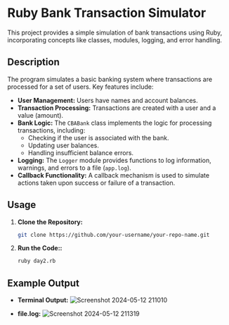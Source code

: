 # Ruby Bank Transaction Simulator

This project provides a simple simulation of bank transactions using Ruby, incorporating concepts like classes, modules, logging, and error handling.

## Description

The program simulates a basic banking system where transactions are processed for a set of users. Key features include:

- **User Management:**  Users have names and account balances.
- **Transaction Processing:** Transactions are created with a user and a value (amount).
- **Bank Logic:** The `CBABank` class implements the logic for processing transactions, including:
    - Checking if the user is associated with the bank.
    - Updating user balances.
    - Handling insufficient balance errors.
- **Logging:** The `Logger` module provides functions to log information, warnings, and errors to a file (`app.log`).
- **Callback Functionality:** A callback mechanism is used to simulate actions taken upon success or failure of a transaction.

## Usage

1. **Clone the Repository:**
   ```bash
   git clone https://github.com/your-username/your-repo-name.git
   
2. **Run the Code::**
    ```bash
    ruby day2.rb

## Example Output

- **Terminal Output:**
  ![Screenshot 2024-05-12 211010](https://github.com/marwan-mohamed12/ITI_ruby_course/assets/40841193/36e66776-342a-4ff4-b631-4a68d4263df8)

- **file.log:**
  ![Screenshot 2024-05-12 211319](https://github.com/marwan-mohamed12/ITI_ruby_course/assets/40841193/f1489ef6-7b22-4671-bfd3-235fd9dcd01e)

